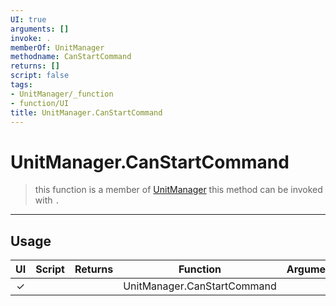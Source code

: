 ```yaml
---
UI: true
arguments: []
invoke: .
memberOf: UnitManager
methodname: CanStartCommand
returns: []
script: false
tags:
- UnitManager/_function
- function/UI
title: UnitManager.CanStartCommand
---
```

# UnitManager.CanStartCommand
> this function is a member of [UnitManager](civ-6/lua/UnitManager.md)
> this method can be invoked with `.`
-----
## Usage
|  UI | Script | Returns | Function | Arguments |
|:---:|:------:|-------:|:--------:|:---------|
|✓| ||UnitManager.CanStartCommand||
